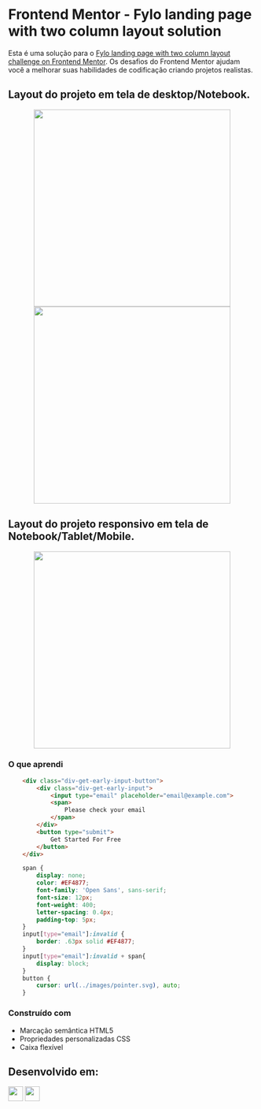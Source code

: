 # Frontend Mentor - Fylo landing page with two column layout solution

Esta é uma solução para o [Fylo landing page with two column layout challenge on Frontend Mentor](https://www.frontendmentor.io/challenges/fylo-landing-page-with-two-column-layout-5ca5ef041e82137ec91a50f5). 
Os desafios do Frontend Mentor ajudam você a melhorar suas habilidades de codificação criando projetos realistas.

## Layout do projeto em tela de desktop/Notebook.

<div align="center">
  <img src="https://github.com/HumbertoFox/repository/assets/126817628/225321a2-c8c7-4b09-abe4-92cbc3e34a22" width="400px"/>

  <img src="https://github.com/HumbertoFox/repository/assets/126817628/47c3baf0-bd03-447d-a3d3-70a2d025bca2" width="400px"/>
</div>

## Layout do projeto responsivo em tela de Notebook/Tablet/Mobile.

<div align="center">
  <img src="https://github.com/HumbertoFox/repository/assets/126817628/5930e86b-72fe-4c99-9c49-614ba44f3fc6" width="400px"/>
</div>

### O que aprendi

```html
    <div class="div-get-early-input-button">
        <div class="div-get-early-input">
            <input type="email" placeholder="email@example.com">
            <span>
                Please check your email
            </span>
        </div>
        <button type="submit">
            Get Started For Free
        </button>
    </div>
```

```css
    span {
        display: none;
        color: #EF4877;
        font-family: 'Open Sans', sans-serif;
        font-size: 12px;
        font-weight: 400;
        letter-spacing: 0.4px;
        padding-top: 5px;
    }
    input[type="email"]:invalid {
        border: .63px solid #EF4877;
    }
    input[type="email"]:invalid + span{
        display: block;
    }
    button {
        cursor: url(../images/pointer.svg), auto;
    }
```

### Construído com

- Marcação semântica HTML5
- Propriedades personalizadas CSS
- Caixa flexível
## Desenvolvido em:

<div>
  <img src="https://cdn.jsdelivr.net/gh/devicons/devicon/icons/html5/html5-original.svg" width="30px"/>
  <img src="https://cdn.jsdelivr.net/gh/devicons/devicon/icons/css3/css3-original.svg" width="30px"/>
</div>
